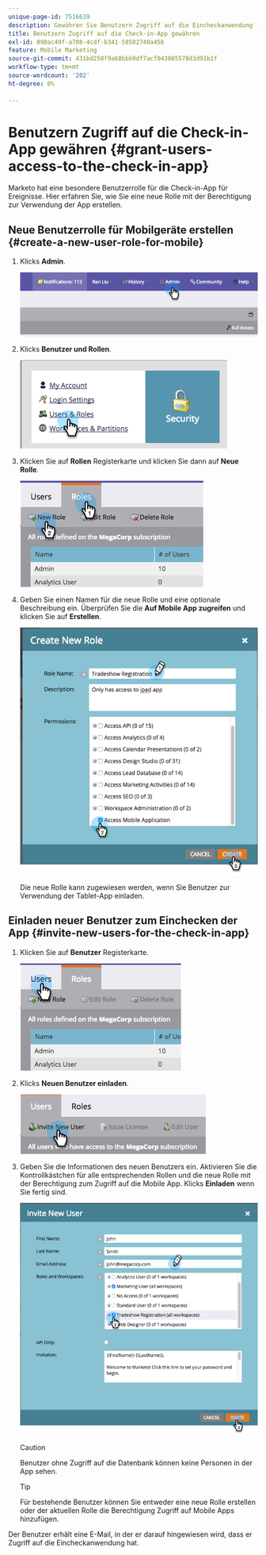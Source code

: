 ```yaml
---
unique-page-id: 7516639
description: Gewähren Sie Benutzern Zugriff auf die Eincheckanwendung - Marketo Docs - Produktdokumentation
title: Benutzern Zugriff auf die Check-in-App gewähren
exl-id: 898ac49f-a708-4cdf-b341-58582740a45b
feature: Mobile Marketing
source-git-commit: 431bd258f9a68bbb9df7acf043085578d3d91b1f
workflow-type: tm+mt
source-wordcount: '202'
ht-degree: 0%

---
```


# Benutzern Zugriff auf die Check-in-App gewähren {#grant-users-access-to-the-check-in-app}

Marketo hat eine besondere Benutzerrolle für die Check-in-App für Ereignisse. Hier erfahren Sie, wie Sie eine neue Rolle mit der Berechtigung zur Verwendung der App erstellen.

## Neue Benutzerrolle für Mobilgeräte erstellen {#create-a-new-user-role-for-mobile}

1. Klicks **Admin**.

   ![](assets/image2015-6-2-10-3a39-3a31.png)

1. Klicks **Benutzer und Rollen**.

   ![](assets/image2015-6-2-10-3a56-3a0.png)

1. Klicken Sie auf **Rollen** Registerkarte und klicken Sie dann auf **Neue Rolle**.

   ![](assets/image2015-6-2-11-3a3-3a23.png)

1. Geben Sie einen Namen für die neue Rolle und eine optionale Beschreibung ein. Überprüfen Sie die **Auf Mobile App zugreifen** und klicken Sie auf **Erstellen**.

   ![](assets/image2015-6-2-11-3a4-3a58.png)

   Die neue Rolle kann zugewiesen werden, wenn Sie Benutzer zur Verwendung der Tablet-App einladen.

## Einladen neuer Benutzer zum Einchecken der App {#invite-new-users-for-the-check-in-app}

1. Klicken Sie auf **Benutzer** Registerkarte.

   ![](assets/image2015-6-2-11-3a10-3a42.png)

1. Klicks **Neuen Benutzer einladen**.

   ![](assets/image2015-6-2-11-3a11-3a32.png)

1. Geben Sie die Informationen des neuen Benutzers ein. Aktivieren Sie die Kontrollkästchen für alle entsprechenden Rollen und die neue Rolle mit der Berechtigung zum Zugriff auf die Mobile App. Klicks **Einladen** wenn Sie fertig sind.

   ![](assets/image2015-6-2-11-3a16-3a26.png)

   >[!CAUTION]
   >
   >Benutzer ohne Zugriff auf die Datenbank können keine Personen in der App sehen.

   >[!TIP]
   >
   >Für bestehende Benutzer können Sie entweder eine neue Rolle erstellen oder der aktuellen Rolle die Berechtigung Zugriff auf Mobile Apps hinzufügen.

Der Benutzer erhält eine E-Mail, in der er darauf hingewiesen wird, dass er Zugriff auf die Eincheckanwendung hat.

